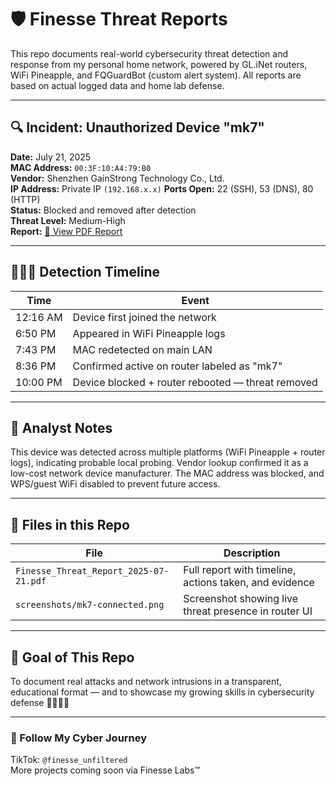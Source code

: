 # 🛡️ Finesse Threat Reports

This repo documents real-world cybersecurity threat detection and response from my personal home network, powered by GL.iNet routers, WiFi Pineapple, and FQGuardBot (custom alert system). All reports are based on actual logged data and home lab defense.

---

## 🔍 Incident: Unauthorized Device "mk7"
**Date:** July 21, 2025  
**MAC Address:** `00:3F:10:A4:79:B0`  
**Vendor:** Shenzhen GainStrong Technology Co., Ltd.  
**IP Address:** Private IP `(192.168.x.x)` 
**Ports Open:** 22 (SSH), 53 (DNS), 80 (HTTP)  
**Status:** Blocked and removed after detection  
**Threat Level:** Medium-High  
**Report:** [📄 View PDF Report](Finesse_Threat_Report_2025-07-21.pdf)

---

## 🕵🏽‍♀️ Detection Timeline

| Time | Event |
|------|-------|
| 12:16 AM | Device first joined the network |
| 6:50 PM | Appeared in WiFi Pineapple logs |
| 7:43 PM | MAC redetected on main LAN |
| 8:36 PM | Confirmed active on router labeled as "mk7" |
| 10:00 PM | Device blocked + router rebooted — threat removed |

---

## 🧠 Analyst Notes

This device was detected across multiple platforms (WiFi Pineapple + router logs), indicating probable local probing. Vendor lookup confirmed it as a low-cost network device manufacturer. The MAC address was blocked, and WPS/guest WiFi disabled to prevent future access.

---

## 📁 Files in this Repo

| File | Description |
|------|-------------|
| `Finesse_Threat_Report_2025-07-21.pdf` | Full report with timeline, actions taken, and evidence |
| `screenshots/mk7-connected.png` | Screenshot showing live threat presence in router UI |

---

## 🎯 Goal of This Repo
To document real attacks and network intrusions in a transparent, educational format — and to showcase my growing skills in cybersecurity defense 👩🏾‍💻🔥

---

### 📲 Follow My Cyber Journey  
TikTok: `@finesse_unfiltered`  
More projects coming soon via Finesse Labs™

